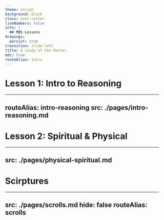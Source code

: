```yaml
---
theme: seriph
background: black
class: text-center
lineNumbers: false
info: |
  ## MBS Lessons
drawings:
  persist: true
transition: slide-left
title: A study of the Master.
mdc: true
routeAlias: intro
---
```


# Lesson 1: Intro to Reasoning

---
routeAlias: intro-reasoning
src: ./pages/intro-reasoning.md
---

# Lesson 2: Spiritual & Physical

---
src: ./pages/physical-spiritual.md
---

# Scirptures

---
src: ./pages/scrolls.md
hide: false
routeAlias: scrolls
---